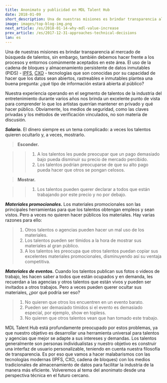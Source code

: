 ```yaml
---
title: Anonimato y publicidad en MDL Talent Hub
date: 2018-01-09
short_description: Una de nuestras misiones es brindar transparencia al mercado de búsqueda de talentos  
image: images/top-blog-img.png
next_article: /es/2018-01-14-why-mdl-value-increase
prev_article: /es/2017-12-31-approaches-technical-decisions
lan: es
---
```



Una de nuestras misiones es brindar transparencia al mercado de búsqueda de talentos, sin embargo, también debemos hacer frente a los procesos y entornos comúnmente aceptados en este área. El uso de la cadena de bloques y almacenamiento persistente de datos inmutables (PIDS) - [IPFS](https://ipfs.io/), [CXO](https://www.skycoin.net/) - tecnologías que son conocidas por su capacidad de hacer que los datos sean abiertos, rastreables e inmutables plantea una buena pregunta: ¿qué tipo de información estará abierta al público?

Nuestra experiencia operando en el segmento de talentos de la industria del entretenimiento durante varios años nos brinda un excelente punto de vista para comprender lo que los artistas querrían mantener en privado y qué hacer público. Obviamente, los medios de seguridad, como las claves privadas y los métodos de verificación vinculados, no son materia de discusión.

***Salario.*** El dinero siempre es un tema complicado: a veces los talentos quieren ocultarlo y, a veces, mostrarlo.

>**Esconder.**

>>  1. A los talentos les puede preocupar que un pago demasiado bajo pueda disminuir su precio de mercado percibido.
>>  2. Los talentos podrían preocuparse de que su alto pago pueda hacer que otros se pongan celosos.

>**Mostrar.**

>>  1. Los talentos pueden querer declarar a todos que están trabajando por este precio y no por debajo.

***Materiales promocionales.*** Los materiales promocionales son las principales herramientas para que los talentos obtengan empleos y sean vistos. Pero a veces no quieren hacer públicos los materiales. Hay varias razones para ello:

>  1.	Otros talentos o agencias pueden hacer un mal uso de los materiales.
>  2.	Los talentos pueden ser tímidos a la hora de mostrar sus materiales al gran público.
>  3.	A los talentos les preocupa que otros talentos puedan copiar sus excelentes materiales promocionales, disminuyendo así su ventaja competitiva.

***Materiales de eventos.*** Cuando los talentos publican sus fotos o videos de trabajo, les hacen saber a todos que están ocupados y en demanda, les recuerdan a las agencias y otros talentos que están vivos y pueden ser invitados a otros trabajos. Pero a veces pueden querer ocultar sus materiales, ¿por qué podría ser eso?

>  1.	No quieren que otros los encuentren en un evento barato.
>  2.	Pueden ser demasiado tímidos si el evento es demasiado especial, por ejemplo, show en topless.
>  3.	No quieren que otros talentos vean que han tomado este trabajo.

MDL Talent Hub está profundamente preocupado por estos problemas, ya que nuestro objetivo es desarrollar una herramienta universal para talentos y agencias que mejor se adapte a sus intereses y demandas. Los talentos generalmente son personas individualistas y nuestro objetivo es construir una interfaz de usuario personalizable, teniendo en cuenta nuestra filosofía de transparencia. Es por eso que vamos a hacer malabarismos con las tecnologías modernas (IPFS, CXO, cadena de bloques) con los medios tradicionales de almacenamiento de datos para facilitar la industria de la manera más eficiente. Volveremos al tema del anonimato desde una perspectiva técnica en el futuro cercano.
